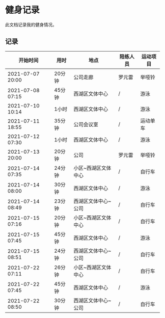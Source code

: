 # 健身记录

此文档记录我的健身情况。

## 记录

| 开始时间 | 用时 | 地点 | 陪练人员 | 运动项目 |
| - | -  | - | - | - |
| 2021-07-07 20:00 | 20分钟 | 公司走廊 | 罗元雷 | 举哑铃 |
| 2021-07-08 07:15 | 45分钟 | 西湖区文体中心 | / | 游泳 |
| 2021-07-10 10:14 | 1小时 | 西湖区文体中心 | / | 游泳 |
| 2021-07-11 18:55 | 35分钟 | 公司会议室 | / | 运动单车 |
| 2021-07-12 07:30 | 1小时 | 西湖区文体中心 | / | 游泳 |
| 2021-07-13 20:00 | 20分钟 | 公司 | 罗元雷 | 举哑铃 |
| 2021-07-14 07:35 | 24分钟 | 小区~西湖区文体中心 | / | 自行车 |
| 2021-07-14 08:00 | 30分钟 | 西湖区文体中心 | / | 游泳 |
| 2021-07-14 08:49 | 23分钟 | 西湖区文体中心~公司 | / | 自行车 |
| 2021-07-15 07:16 | 20分钟 | 小区~西湖区文体中心 | / | 自行车 |
| 2021-07-15 07:45 | 45分钟 | 西湖区文体中心 | / | 游泳 |
| 2021-07-15 08:51 | 24分钟 | 西湖区文体中心~公司 | / | 自行车 |
| 2021-07-22 07:11 | 26分钟 | 小区~西湖区文体中心 | / | 自行车 |
| 2021-07-22 07:45 | 45分钟 | 西湖区文体中心 | / | 游泳 |
| 2021-07-22 08:50 | 30分钟 | 西湖区文体中心~公司 | / | 自行车 |
